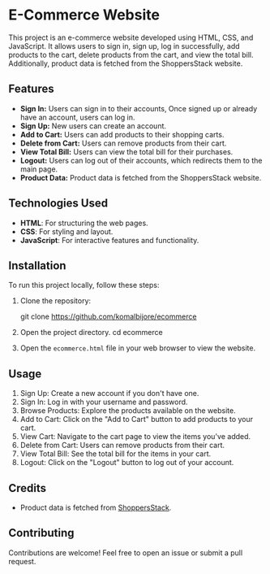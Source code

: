 # E-Commerce Website

This project is an e-commerce website developed using HTML, CSS, and JavaScript. It allows users to sign in, sign up, log in successfully, add products to the cart, delete products from the cart, and view the total bill. Additionally, product data is fetched from the ShoppersStack website.

## Features

- **Sign In:** Users can sign in to their accounts, Once signed up or already have an account, users can log in.
- **Sign Up:** New users can create an account.
- **Add to Cart:** Users can add products to their shopping carts.
- **Delete from Cart:** Users can remove products from their cart.
- **View Total Bill:** Users can view the total bill for their purchases.
- **Logout:** Users can log out of their accounts, which redirects them to the main page.
- **Product Data:** Product data is fetched from the ShoppersStack website.

## Technologies Used

- **HTML**: For structuring the web pages.
- **CSS**: For styling and layout.
- **JavaScript**: For interactive features and functionality.

## Installation

To run this project locally, follow these steps:

1. Clone the repository:

   git clone https://github.com/komalbijore/ecommerce

2. Open the project directory.
  cd ecommerce

4. Open the `ecommerce.html` file in your web browser to view the website.

## Usage

1. Sign Up: Create a new account if you don't have one.
2. Sign In: Log in with your username and password.
3. Browse Products: Explore the products available on the website.
4. Add to Cart: Click on the "Add to Cart" button to add products to your cart.
5. View Cart: Navigate to the cart page to view the items you've added.
6. Delete from Cart: Users can remove products from their cart.
7. View Total Bill: See the total bill for the items in your cart.
8. Logout: Click on the "Logout" button to log out of your account.

## Credits

- Product data is fetched from [ShoppersStack](https://www.shoppersstack.com).

## Contributing

Contributions are welcome! Feel free to open an issue or submit a pull request.

